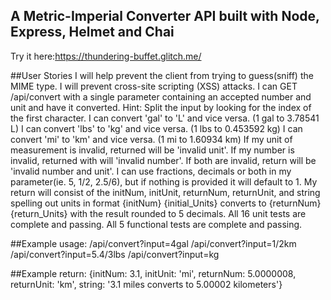 A Metric-Imperial Converter API built with Node, Express, Helmet and Chai 
------

Try it here:https://thundering-buffet.glitch.me/

##User Stories
I will help prevent the client from trying to guess(sniff) the MIME type.
I will prevent cross-site scripting (XSS) attacks.
I can GET /api/convert with a single parameter containing an accepted number and unit and have it converted.
Hint: Split the input by looking for the index of the first character.
I can convert 'gal' to 'L' and vice versa. (1 gal to 3.78541 L)
I can convert 'lbs' to 'kg' and vice versa. (1 lbs to 0.453592 kg)
I can convert 'mi' to 'km' and vice versa. (1 mi to 1.60934 km)
If my unit of measurement is invalid, returned will be 'invalid unit'.
If my number is invalid, returned with will 'invalid number'.
If both are invalid, return will be 'invalid number and unit'.
I can use fractions, decimals or both in my parameter(ie. 5, 1/2, 2.5/6), but if nothing is provided it will default to 1.
My return will consist of the initNum, initUnit, returnNum, returnUnit, and string spelling out units in format {initNum} {initial_Units} converts to {returnNum} {return_Units} with the result rounded to 5 decimals.
All 16 unit tests are complete and passing.
All 5 functional tests are complete and passing.

##Example usage:
/api/convert?input=4gal
/api/convert?input=1/2km
/api/convert?input=5.4/3lbs
/api/convert?input=kg

##Example return:
{initNum: 3.1, initUnit: 'mi', returnNum: 5.0000008, returnUnit: 'km', string: '3.1 miles converts to 5.00002 kilometers'}

